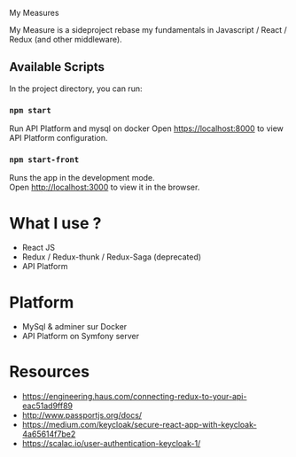 My Measures

My Measure is a sideproject rebase my fundamentals in Javascript / React / Redux (and other middleware).

## Available Scripts

In the project directory, you can run:

### `npm start`

Run API Platform and  mysql on docker
Open [https://localhost:8000](https://localhost:8000) to view API Platform configuration.

### `npm start-front`

Runs the app in the development mode.<br />
Open [http://localhost:3000](http://localhost:3000) to view it in the browser.



# What I use ?
- React JS
- Redux / Redux-thunk / Redux-Saga (deprecated)
- API Platform

# Platform
- MySql & adminer sur Docker
- API Platform on Symfony server

# Resources
- https://engineering.haus.com/connecting-redux-to-your-api-eac51ad9ff89
- http://www.passportjs.org/docs/
- https://medium.com/keycloak/secure-react-app-with-keycloak-4a65614f7be2
- https://scalac.io/user-authentication-keycloak-1/

